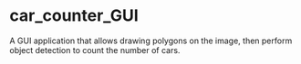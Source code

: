 # car_counter_GUI
A GUI application that allows drawing polygons on the image, then perform object detection to count the number of cars. 
